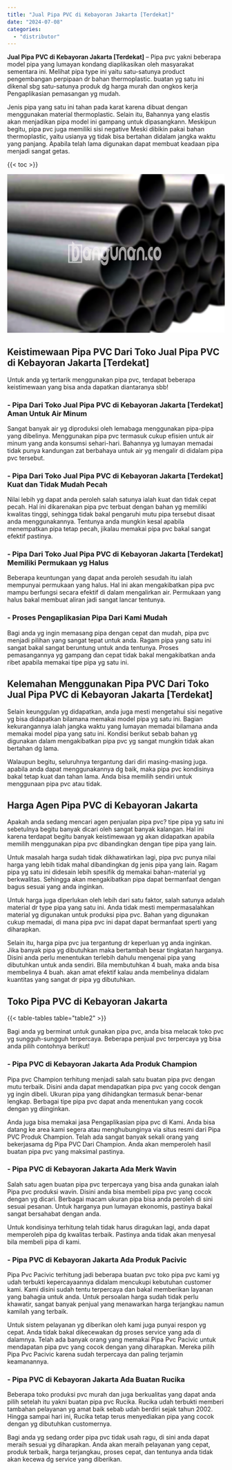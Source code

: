 ```yaml
---
title: "Jual Pipa PVC di Kebayoran Jakarta [Terdekat]"
date: "2024-07-08"
categories: 
  - "distributor"
---
```


**Jual Pipa PVC di Kebayoran Jakarta \[Terdekat\]** – Pipa pvc yakni beberapa model pipa yang lumayan kondang diaplikasikan oleh masyarakat sementara ini. Melihat pipa type ini yaitu satu-satunya product pengembangan perpipaan dr bahan thermoplastic. buatan yg satu ini dikenal sbg satu-satunya produk dg harga murah dan ongkos kerja Pengaplikasian pemasangan yg mudah.

Jenis pipa yang satu ini tahan pada karat karena dibuat dengan menggunakan material thermoplastic. Selain itu, Bahannya yang elastis akan menjadikan pipa model ini gampang untuk dipasangkann. Meskipun begitu, pipa pvc juga memiliki sisi negative Meski dibikin pakai bahan thermoplastic, yaitu usianya yg tidak bisa bertahan didalam jangka waktu yang panjang. Apabila telah lama digunakan dapat membuat keadaan pipa menjadi sangat getas.

{{< toc >}}

![Jual Pipa PVC di Kebayoran Jakarta [Terdekat]](/images/jaul-pipa-pvc-39.png)

## Keistimewaan Pipa PVC Dari Toko Jual Pipa PVC di Kebayoran Jakarta \[Terdekat\]

Untuk anda yg tertarik menggunakan pipa pvc, terdapat beberapa keistimewaan yang bisa anda dapatkan diantaranya sbb!

### \- Pipa Dari Toko Jual Pipa PVC di Kebayoran Jakarta \[Terdekat\] Aman Untuk Air Minum

Sangat banyak air yg diproduksi oleh lemabaga menggunakan pipa-pipa yang dibelinya. Menggunakan pipa pvc termasuk cukup efisien untuk air minum yang anda konsumsi sehari-hari. Bahannya yg lumayan memadai tidak punya kandungan zat berbahaya untuk air yg mengalir di didalam pipa pvc tersebut.

### \- Pipa Dari Toko Jual Pipa PVC di Kebayoran Jakarta \[Terdekat\] Kuat dan Tidak Mudah Pecah

Nilai lebih yg dapat anda peroleh salah satunya ialah kuat dan tidak cepat pecah. Hal ini dikarenakan pipa pvc terbuat dengan bahan yg memiliki kwalitas tinggi, sehingga tidak bakal pengaruhi mutu pipa tersebut disaat anda menggunakannya. Tentunya anda mungkin kesal apabila menempatkan pipa tetap pecah, jikalau memakai pipa pvc bakal sangat efektif pastinya.

### \- Pipa Dari Toko Jual Pipa PVC di Kebayoran Jakarta \[Terdekat\] Memiliki Permukaan yg Halus

Beberapa keuntungan yang dapat anda peroleh sesudah itu ialah mempunyai permukaan yang halus. Hal ini akan mengakibatkan pipa pvc mampu berfungsi secara efektif di dalam mengalirkan air. Permukaan yang halus bakal membuat aliran jadi sangat lancar tentunya.

### \- Proses Pengaplikasian Pipa Dari Kami Mudah

Bagi anda yg ingin memasang pipa dengan cepat dan mudah, pipa pvc menjadi pilihan yang sangat tepat untuk anda. Ragam pipa yang satu ini sangat bakal sangat beruntung untuk anda tentunya. Proses pemasangannya yg gampang dan cepat tidak bakal mengakibatkan anda ribet apabila memakai tipe pipa yg satu ini.

## Kelemahan Menggunakan Pipa PVC Dari Toko Jual Pipa PVC di Kebayoran Jakarta \[Terdekat\]

Selain keunggulan yg didapatkan, anda juga mesti mengetahui sisi negative yg bisa didapatkan bilamana memakai model pipa yg satu ini. Bagian kekurangannya ialah jangka waktu yang lumayan memadai bilamana anda memakai model pipa yang satu ini. Kondisi berikut sebab bahan yg digunakan dalam mengakibatkan pipa pvc yg sangat mungkin tidak akan bertahan dg lama.

Walaupun begitu, seluruhnya tergantung dari diri masing-masing juga. apabila anda dapat menggunakannya dg baik, maka pipa pvc kondisinya bakal tetap kuat dan tahan lama. Anda bisa memilih sendiri untuk menggunaan pipa pvc atau tidak.

## Harga Agen Pipa PVC di Kebayoran Jakarta

Apakah anda sedang mencari agen penjualan pipa pvc? tipe pipa yg satu ini sebetulnya begitu banyak dicari oleh sangat banyak kalangan. Hal ini karena terdapat begitu banyak keistimewaan yg akan didapatkan apabila memilih menggunakan pipa pvc dibandingkan dengan tipe pipa yang lain.

Untuk masalah harga sudah tidak dikhawatirkan lagi, pipa pvc punya nilai harga yang lebih tidak mahal dibandingkan dg jenis pipa yang lain. Ragam pipa yg satu ini didesain lebih spesifik dg memakai bahan-material yg berkwalitas. Sehingga akan mengakibatkan pipa dapat bermanfaat dengan bagus sesuai yang anda inginkan.

Untuk harga juga diperlukan oleh lebih dari satu faktor, salah satunya adalah material dr type pipa yang satu ini. Anda tidak mesti mempermasalahkan material yg digunakan untuk produksi pipa pvc. Bahan yang digunakan cukup memadai, di mana pipa pvc ini dapat dapat bermanfaat sperti yang diharapkan.

Selain itu, harga pipa pvc jua tergantung dr keperluan yg anda inginkan. Jika banyak pipa yg dibutuhkan maka bertambah besar tingkatan harganya. Disini anda perlu menentukan terlebih dahulu mengenai pipa yang dibutuhkan untuk anda sendiri. Bila membutuhkan 4 buah, maka anda bisa membelinya 4 buah. akan amat efektif kalau anda membelinya didalam kuantitas yang sangat dr pipa yg dibutuhkan.

## Toko Pipa PVC di Kebayoran Jakarta

{{< table-tables table="table2" >}}

Bagi anda yg berminat untuk gunakan pipa pvc, anda bisa melacak toko pvc yg sungguh-sungguh terpercaya. Beberapa penjual pvc terpercaya yg bisa anda pilih contohnya berikut!

### \- Pipa PVC di Kebayoran Jakarta Ada Produk Champion

Pipa pvc Champion terhitung menjadi salah satu buatan pipa pvc dengan mutu terbaik. Disini anda dapat mendapatkan pipa pvc yang cocok dengan yg ingin dibeli. Ukuran pipa yang dihidangkan termasuk benar-benar lengkap. Berbagai tipe pipa pvc dapat anda menentukan yang cocok dengan yg diinginkan.

Anda juga bisa memakai jasa Pengaplikasian pipa pvc di Kami. Anda bisa datang ke area kami segera atau menghubunginya via situs resmi dari Pipa PVC Produk Champion. Telah ada sangat banyak sekali orang yang bekerjasama dg Pipa PVC Dari Champion. Anda akan memperoleh hasil buatan pipa pvc yang maksimal pastinya.

### \- Pipa PVC di Kebayoran Jakarta Ada Merk Wavin

Salah satu agen buatan pipa pvc terpercaya yang bisa anda gunakan ialah Pipa pvc produksi wavin. Disini anda bisa membeli pipa pvc yang cocok dengan yg dicari. Berbagai macam ukuran pipa bisa anda peroleh di sini sesuai pesanan. Untuk harganya pun lumayan ekonomis, pastinya bakal sangat bersahabat dengan anda.

Untuk kondisinya terhitung telah tidak harus diragukan lagi, anda dapat memperoleh pipa dg kwalitas terbaik. Pastinya anda tidak akan menyesal bila membeli pipa di kami.

### \- Pipa PVC di Kebayoran Jakarta Ada Produk Pacivic

Pipa Pvc Pacivic terhitung jadi beberapa buatan pvc toko pipa pvc kami yg udah terbukti kepercayaannya didalam mencukupi kebutuhan customer kami. Kami disini sudah tentu terpercaya dan bakal memberikan layanan yang bahagia untuk anda. Untuk persoalan harga sudah tidak perlu khawatir, sangat banyak penjual yang menawarkan harga terjangkau namun kamilah yang terbaik.

Untuk sistem pelayanan yg diberikan oleh kami juga punyai respon yg cepat. Anda tidak bakal dikecewakan dg proses service yang ada di dalamnya. Telah ada banyak orang yang memakai Pipa Pvc Pacivic untuk mendapatan pipa pvc yang cocok dengan yang diharapkan. Mereka pilih Pipa Pvc Pacivic karena sudah terpercaya dan paling terjamin keamanannya.

### \- Pipa PVC di Kebayoran Jakarta Ada Buatan Rucika

Beberapa toko produksi pvc murah dan juga berkualitas yang dapat anda pilih setelah itu yakni buatan pipa pvc Rucika. Rucika udah terbukti memberi tambahan pelayanan yg amat baik sebab udah berdiri sejak tahun 2002. Hingga sampai hari ini, Rucika tetap terus menyediakan pipa yang cocok dengan yg dibutuhkan customernya.

Bagi anda yg sedang order pipa pvc tidak usah ragu, di sini anda dapat meraih sesuai yg diharapkan. Anda akan meraih pelayanan yang cepat, produk terbaik, harga terjangkau, proses cepat, dan tentunya anda tidak akan kecewa dg service yang diberikan.
